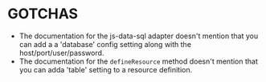 # GOTCHAS

* The documentation for the js-data-sql adapter doesn't mention that you can add a a 'database' config setting along with the host/port/user/password.
* The documentation for the `defineResource` method doesn't mention that you can adda 'table' setting to a resource definition.